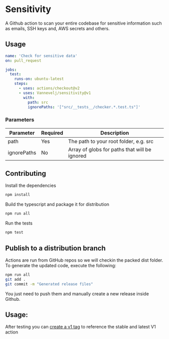 # Sensitivity

A Github action to scan your entire codebase for sensitive information such as emails, SSH keys and, AWS secrets and others.

## Usage

```yaml
name: 'Check for sensitive data'
on: pull_request

jobs:
  test:
    runs-on: ubuntu-latest
    steps:
      - uses: actions/checkout@v2
      - uses: Vannevelj/sensitivity@v1
        with:
          path: src
          ignorePaths: '["src/__tests__/checker.*.test.ts"]'

```

### Parameters

| Parameter  | Required  | Description  |
|---|---|---|
| path  | Yes  | The path to your root folder, e.g. src  |
| ignorePaths  | No  | Array of globs for paths that will be ignored  |

## Contributing

Install the dependencies  
```bash
npm install
```

Build the typescript and package it for distribution
```bash
npm run all
```

Run the tests
```bash
npm test
```

## Publish to a distribution branch

Actions are run from GitHub repos so we will checkin the packed dist folder. To generate the updated code, execute the following:

```bash
npm run all
git add .
git commit -m "Generated release files"
```

You just need to push them and manually create a new release inside Github.

## Usage:

After testing you can [create a v1 tag](https://github.com/actions/toolkit/blob/master/docs/action-versioning.md) to reference the stable and latest V1 action
